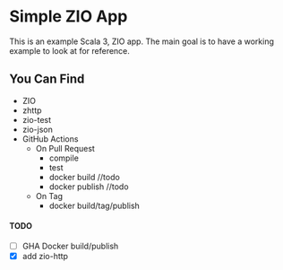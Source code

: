 # Simple ZIO App

This is an example Scala 3, ZIO app. The main goal is to have a working example to look at for reference.

## You Can Find
- ZIO
- zhttp
- zio-test
- zio-json
- GitHub Actions
  - On Pull Request
    - compile
    - test
    - docker build //todo
    - docker publish //todo
  - On Tag
    - docker build/tag/publish

#### TODO
- [ ] GHA Docker build/publish
- [X] add zio-http